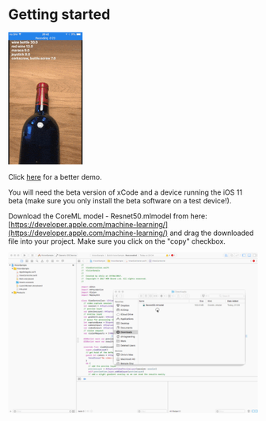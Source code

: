 # Getting started

[![Recognising objects](demo.gif)](https://www.youtube.com/watch?v=S33BNcnlxdU)

Click [here](https://www.youtube.com/watch?v=S33BNcnlxdU) for a better demo.

You will need the beta version of xCode and a device running the iOS 11 beta (make sure you only install the beta software on a test device!).

Download the CoreML model - Resnet50.mlmodel from here: [https://developer.apple.com/machine-learning/](https://developer.apple.com/machine-learning/) and drag the downloaded file into your project. Make sure you click on the "copy" checkbox.

![Adding ML Model to Project](AddingMLModel.gif)
